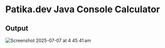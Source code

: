 # Patika.dev Java Console Calculator

## Output
![Screenshot 2025-07-07 at 4 45 41 am](https://github.com/user-attachments/assets/bc5f25be-1252-4277-b598-7c19d3b386e9)
